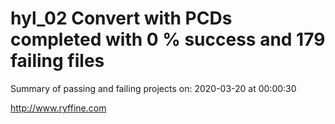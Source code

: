 # hyl_02 Convert with PCDs completed with 0 % success and 179 failing files

Summary of passing and failing projects on: 2020-03-20 at 00:00:30

http://www.ryffine.com
